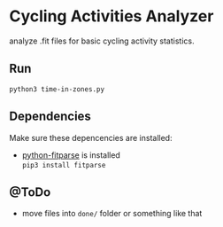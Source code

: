 # Cycling Activities Analyzer
analyze .fit files for basic cycling activity statistics.

## Run
`python3 time-in-zones.py`

## Dependencies
Make sure these depencencies are installed:  
  - [python-fitparse](https://github.com/dtcooper/python-fitparse) is installed  
    `pip3 install fitparse`

## @ToDo
  - move files into `done/` folder or something like that
